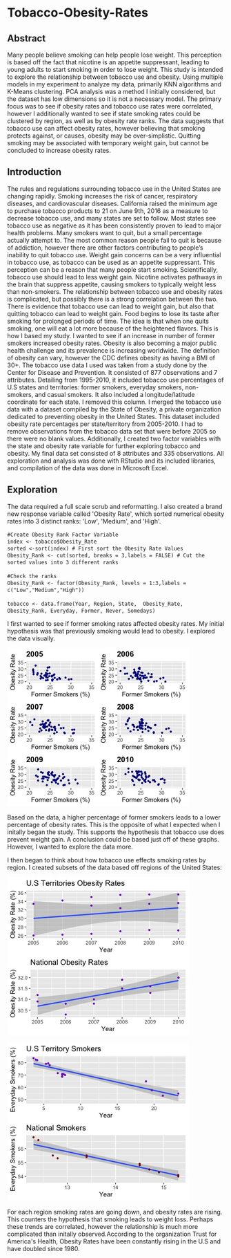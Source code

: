 # Tobacco-Obesity-Rates

## Abstract
Many people believe smoking can help people lose weight. This perception is based off the fact that nicotine is an appetite suppressant, leading to young adults to start smoking in order to lose weight. This study is intended to explore the relationship between tobacco use and obesity.
Using multiple models in my experiment to analyze my data, primarily KNN algorithms and K-Means clustering. PCA analysis was a method I initially considered, but the dataset has low dimensions so it is not a necessary model. The primary focus was to see if obesity rates and tobacco use rates were correlated, however I additionally wanted to see if state smoking rates could be clustered by region, as well as by obesity rate ranks.
The data suggests that tobacco use can affect obesity rates, however believing that smoking protects against, or causes, obesity may be over-simplistic. Quitting smoking may be associated with temporary weight gain, but cannot be concluded to increase obesity rates.

## Introduction

The rules and regulations surrounding tobacco use in the United States are changing rapidly. Smoking increases the risk of cancer, respiratory diseases, and cardiovascular diseases. California raised the minimum age to purchase tobacco products to 21 on June 9th, 2016 as a measure to decrease tobacco use, and many states are set to follow. Most states see tobacco use as negative as it has been consistently proven to lead to major health problems.
Many smokers want to quit, but a small percentage actually attempt to. The most common reason people fail to quit is because of addiction, however there are other factors contributing to people’s inability to quit tobacco use. Weight gain concerns can be a very influential in tobacco use, as tobacco can be used as an appetite suppressant. This perception can be a reason that many people start smoking. Scientifically, tobacco use should lead to less weight gain. Nicotine activates pathways in the brain that suppress appetite, causing smokers to typically weight less than non-smokers.
The relationship between tobacco use and obesity rates is complicated, but possibly there is a strong correlation between the two. There is evidence that tobacco use can lead to weight gain, but also that quitting tobacco can lead to weight gain. Food begins to lose its taste after smoking for prolonged periods of time. The idea is that when one quits smoking, one will eat a lot more because of the heightened flavors. This is how I based my study. I wanted to see if an increase in number of former smokers increased obesity rates.
Obesity is also becoming a major public health challenge and its prevalence is increasing worldwide. The definition of obesity can vary, however the CDC defines obesity as having a BMI of 30+.
The tobacco use data I used was taken from a study done by the Center for Disease and Prevention. It consisted of 877 observations and 7 attributes. Detailing from 1995-2010, it included tobacco use percentages of U.S states and territories: former smokers, everyday smokers, non-smokers, and casual smokers. It also included a longitude/latitude coordinate for each state. I removed this column.
I merged the tobacco use data with a dataset compiled by the State of Obesity, a private organization dedicated to preventing obesity in the United States. This dataset included obesity rate percentages per state/territory from 2005-2010. I had to remove observations from the tobacco data set that were before 2005 so there were no blank values.
Additionally, I created two factor variables with the state and obesity rate variable for further exploring tobacco and obesity. My final data set consisted of 8 attributes and 335 observations.
All exploration and analysis was done with RStudio and its included libraries, and compilation of the data was done in Microsoft Excel.

## Exploration
The data required a full scale scrub and reformatting. I also created a brand new response variable called 'Obesity Rate', which sorted numerical obesity rates into 3 distinct ranks: 'Low', 'Medium', and 'High'.
```
#Create Obesity Rank Factor Variable
index <- tobacco$Obesity_Rate
sorted <-sort(index) # First sort the Obesity Rate Values
Obesity_Rank <- cut(sorted, breaks = 3,labels = FALSE) # Cut the sorted values into 3 different ranks

#Check the ranks
Obesity_Rank <- factor(Obesity_Rank, levels = 1:3,labels = c("Low","Medium","High"))

tobacco <- data.frame(Year, Region, State,  Obesity_Rate, Obesity_Rank, Everyday, Former, Never, Somedays)
```

I first wanted to see if former smoking rates affected obesity rates. My initial hypothesis was that previously smoking would lead to obesity. I explored the data visually.

![](images/yearly%20plots.jpeg)

Based on the data, a higher percentage of former smokers leads to a lower percentage of obesity rates. This is the opposite of what I expected when I initally began the study. This supports the hypothesis that tobacco use does prevent weight gain. A conclusion could be based just off of these graphs. However, I wanted to explore the data more.

I then began to think about how tobacco use effects smoking rates by region. I created subsets of the data based off regions of the United States:

![](images/national_obesity_rates.jpeg)

![](images/everyday_smokers.jpeg)


For each region smoking rates are going down, and obesity rates are rising. This counters the hypothesis that smoking leads to weight loss. Perhaps these trends are correlated, however the relationship is much more complicated than initally observed.According to the organization Trust for America's Health, Obesity Rates have been constantly rising in the U.S and have doubled since 1980.
